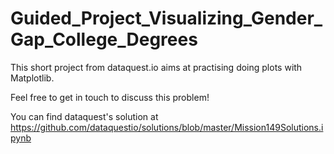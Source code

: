 # Guided_Project_Visualizing_Gender_Gap_College_Degrees

This short project from dataquest.io aims at practising doing plots with Matplotlib.

Feel free to get in touch to discuss this problem!

You can find dataquest's solution at https://github.com/dataquestio/solutions/blob/master/Mission149Solutions.ipynb
